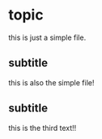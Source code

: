 # topic

this is just a simple file.

## subtitle

this is also the simple file!

## subtitle

this is the third text!!

